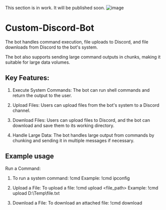 This section is in work. It will be published soon.
![image](https://github.com/user-attachments/assets/f3a36b8b-9b6e-466d-ae57-7a4a649abb7a)





# Custom-Discord-Bot 

The bot handles command execution, file uploads to Discord, and file downloads from Discord to the bot's system.

The bot also supports sending large command outputs in chunks, making it suitable for large data volumes.

## Key Features:
1. Execute System Commands: The bot can run shell commands and return the output to the user.

2. Upload Files: Users can upload files from the bot's system to a Discord channel.

3. Download Files: Users can upload files to Discord, and the bot can download and save them to its working directory.

4. Handle Large Data: The bot handles large output from commands by chunking and sending it in multiple messages if necessary.


## Example usage 
Run a Command:

1. To run a system command: !cmd <command>
Example: !cmd ipconfig

2. Upload a File:
To upload a file: !cmd upload <file_path>
Example:  !cmd upload D:\Temp\file.txt

3. Download a File: 
To download an attached file:  !cmd download

